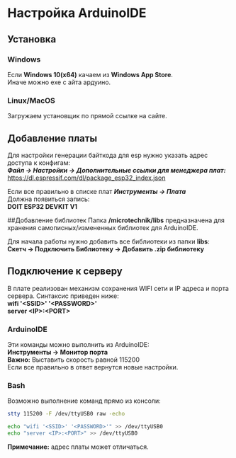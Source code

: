 # Настройка ArduinoIDE
## Установка
### Windows
Если __Windows 10(x64)__ качаем из __Windows App Store__.  
Иначе можно exe с айта ардуино.
### Linux/MacOS
Загружаем установщик по прямой ссылке на сайте.
## Добавление платы
Для настройки генерации байткода для esp нужно указать адрес доступа к конфигам:  
___Файл -> Настройки -> Дополнительные ссылки для менеджера плат:___
https://dl.espressif.com/dl/package_esp32_index.json  
  
Если все правильно в списке плат ___Инструменты -> Плата___  
Должна появиться запись:  
__DOIT ESP32 DEVKIT V1__

##Добавление библиотек
Папка __/microtechnik/libs__ предназначена для хранения 
самописных/измененных библиотек для ArduinoIDE.  

Для начала работы нужно добавить все библиотеки из папки __libs__:  
__Скетч -> Подключить Библиотеку -> Добавить .zip библиотеку__  

## Подключение к серверу
В плате реализован механизм сохранения WIFI сети и IP адреса и порта сервера. 
Синтаксис приведен ниже:  
__wifi '\<SSID>' '\<PASSWORD>'__  
__server \<IP>:\<PORT>__  

### ArduinoIDE
Эти команды можно выполнить из ArduinoIDE:  
__Инструменты -> Монитор порта__  
__Важно:__ Выставить скорость равной 115200  
Если все правильно в ответ вернутся новые настройки.

### Bash
Возможно выполнение команд прямо из консоли:
```bash
stty 115200 -F /dev/ttyUSB0 raw -echo  

echo "wifi '<SSID>' '<PASSWORD>'" >> /dev/ttyUSB0
echo "server <IP>:<PORT>" >> /dev/ttyUSB0
```
__Примечание:__ адрес платы может отличаться.

